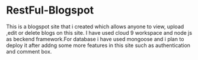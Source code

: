 # RestFul-Blogspot
This is a blogspot site that i created which allows anyone to view, upload ,edit or delete blogs on this site.
I have used cloud 9 workspace and node js as beckend framework.For database i have used mongoose and i plan to deploy it 
after addng some more features in this site such as authentication and comment box.
